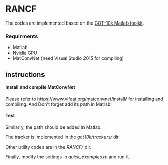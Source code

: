 # RANCF

The codes are implemented based on the [GOT-10k Matlab toolkit](https://github.com/got-10k/toolkit-matlab). 

### Requirments
* Matlab
* Nvidia GPU
* MatConvNet (need Visual Studio 2015 for compiling)

## instructions

#### Install and compile MatConvNet
Please refer to https://www.vlfeat.org/matconvnet/install/ for
installing and compiling. And Don't forget add its path in Matlab!

#### Test
Similarly, the path should be added in Matlab.

The tracker is implemented in the *got10k/trackers/* dir.

Other utility codes are in the *RANCF/* dir.

Finally, modify the settings in *quick_examples.m* and run it.
